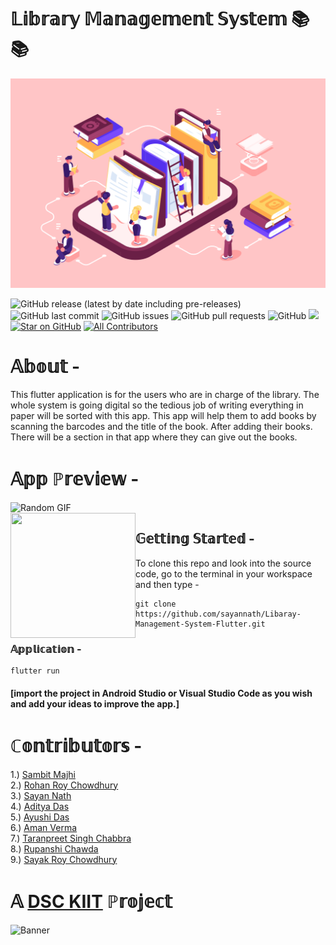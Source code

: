 
# 𝕃𝕚𝕓𝕣𝕒𝕣𝕪 𝕄𝕒𝕟𝕒𝕘𝕖𝕞𝕖𝕟𝕥 𝕊𝕪𝕤𝕥𝕖𝕞 📚📚

![Banner](https://github.com/Sayak11/Libaray-Management-System-Flutter/blob/master/online_library%402x.png)


![GitHub release (latest by date including pre-releases)](https://img.shields.io/github/v/release/sayannath/Libaray-Management-System-Flutter?include_prereleases)
![GitHub last commit](https://img.shields.io/github/last-commit/sayannath/Libaray-Management-System-Flutter)
![GitHub issues](https://img.shields.io/github/issues-raw/sayannath/Libaray-Management-System-Flutter)
![GitHub pull requests](https://img.shields.io/github/issues-pr/sayannath/Libaray-Management-System-Flutter)
![GitHub](https://img.shields.io/github/license/sayannath/Libaray-Management-System-Flutter)
   </a>
    <!-- API -->
    <a href="https://android-arsenal.com/api?level=28">
        <img src="https://img.shields.io/badge/API-28%2B-orange.svg?style=flat"/>
    </a>
    [![Star on GitHub](https://img.shields.io/github/stars/sayannath/Libaray-Management-System-Flutter.svg?style=social)](https://github.com/all-contributors/all-contributors/stargazers)
    [![All Contributors](https://img.shields.io/badge/all_contributors-9-orange.svg?style=flat-square)](#contributors-)




# 𝔸𝕓𝕠𝕦𝕥 -
This flutter application is for the users who are in charge of the library. The whole system is
going digital so the tedious job of writing everything in paper will be sorted with this app. This
app will help them to add books by scanning the barcodes and the title of the book. After
adding their books. There will be a section in that app where they can give out the books.

# 𝔸𝕡𝕡 ℙ𝕣𝕖𝕧𝕚𝕖𝕨 -
![Random GIF](https://media.giphy.com/media/FFk8Hxij53t2u4y3mv/giphy.gif)  
<a href="url"><img src="https://github.com/Sayak11/Libaray-Management-System-Flutter/blob/master/Screenshot_2020-10-10-21-42-19-333_com.example.library_system.jpg" align="left" height="200" width="200" ></a>    
  

## 𝔾𝕖𝕥𝕥𝕚𝕟𝕘 𝕊𝕥𝕒𝕣𝕥𝕖𝕕 -

To clone this repo and look into the source code, go to the terminal in your workspace and then type -
```
git clone https://github.com/sayannath/Libaray-Management-System-Flutter.git
```

### 𝔸𝕡𝕡𝕝𝕚𝕔𝕒𝕥𝕚𝕠𝕟 -
```
flutter run 
```
#### [import the project in Android Studio or Visual Studio Code as you wish and add your ideas to improve the app.]
# ℂ𝕠𝕟𝕥𝕣𝕚𝕓𝕦𝕥𝕠𝕣𝕤 -
1.) [Sambit Majhi](https://github.com/sambitraze?tab=overview&from=2019-12-01&to=2019-12-31)  
2.) [Rohan Roy Chowdhury](https://github.com/Rohan2309)  
3.) [Sayan Nath](https://github.com/sayannath)  
4.) [Aditya Das](https://github.com/ThatOneTallKid)  
5.) [Ayushi Das](https://github.com/Ayushi673)  
6.) [Aman Verma](https://github.com/amanv8060)  
7.) [Taranpreet Singh Chabbra](https://github.com/singhtaran1005)  
8.) [Rupanshi Chawda](https://github.com/rupanshi-chawda)  
9.) [Sayak Roy Chowdhury](https://github.com/Sayak11)  

# 𝔸 [DSC KIIT](https://github.com/DSC-KIIT) ℙ𝕣𝕠𝕛𝕖𝕔𝕥  
![Banner](https://github.com/Sayak11/Libaray-Management-System-Flutter/blob/master/download%20(1).png)  






